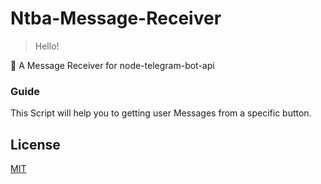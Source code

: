 # Ntba-Message-Receiver

> Hello!

:speech_balloon: A Message Receiver for node-telegram-bot-api


### Guide

 This Script will help you to getting user Messages from a specific button.

## License

[MIT](https://github.com/saeedhei/Ntba-Message-Receiver/blob/master/LICENSE/)
